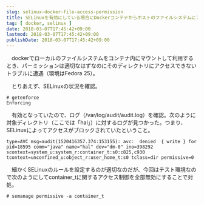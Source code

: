```yaml
---
slug: selinux-docker-file-access-permission
title: SELinuxを有効にしている場合にDockerコンテナからホストのファイルシステムにアクセスできない場合の対処法
tag: [ docker, selinux ]
date: 2018-03-07T17:45:42+09:00
lastmod: 2018-03-07T17:45:42+09:00
publishDate: 2018-03-07T17:45:42+09:00
---
```


　dockerでローカルのファイルシステムをコンテナ内にマウントして利用するとき、パーミッションは適切なはずなのにそのディレクトリにアクセスできないトラブルに遭遇（環境はFedora 25）。

　とりあえず、SELinuxの状況を確認。

```
# getenforce
Enforcing
```

　有効となっていたので、ログ（/var/log/audit/audit.log）を確認。次のように対象ディレクトリ（ここでは「hal」）に対するログが見つかった。つまり、SELinuxによってアクセスがブロックされていたということ。

```
type=AVC msg=audit(1520416357.374:153155): avc:  denied  { write } for  pid=18595 comm="java" name="hal" dev="dm-0" ino=398292 scontext=system_u:system_r:container_t:s0:c825,c930 tcontext=unconfined_u:object_r:user_home_t:s0 tclass=dir permissive=0
```

　細かくSELinuxのルールを設定するのが適切なのだが、今回はテスト環境なので次のようにしてcontainer_tに関するアクセス制御を全部無効にすることで対処。

```
# semanage permissive -a container_t
```

